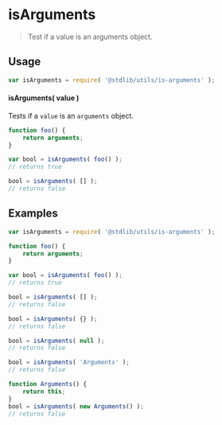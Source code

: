 # isArguments

> Test if a value is an arguments object.


<section class="usage">

## Usage

``` javascript
var isArguments = require( '@stdlib/utils/is-arguments' );
```


#### isArguments( value )

Tests if a `value` is an `arguments` object.

``` javascript
function foo() {
    return arguments;
}

var bool = isArguments( foo() );
// returns true

bool = isArguments( [] );
// returns false
```

</section>

<!-- /.usage -->


<section class="examples">

## Examples

``` javascript
var isArguments = require( '@stdlib/utils/is-arguments' );

function foo() {
    return arguments;
}

var bool = isArguments( foo() );
// returns true

bool = isArguments( [] );
// returns false

bool = isArguments( {} );
// returns false

bool = isArguments( null );
// returns false

bool = isArguments( 'Arguments' );
// returns false

function Arguments() {
    return this;
}
bool = isArguments( new Arguments() );
// returns false
```

</section>

<!-- /.examples -->


<section class="links">

</section>

<!-- /.links -->
